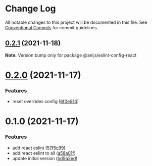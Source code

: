 # Change Log

All notable changes to this project will be documented in this file.
See [Conventional Commits](https://conventionalcommits.org) for commit guidelines.

## [0.2.1](https://github.com/anijs6/eslint-config/compare/@anijs/eslint-config-react@0.2.0...@anijs/eslint-config-react@0.2.1) (2021-11-18)

**Note:** Version bump only for package @anijs/eslint-config-react





# [0.2.0](https://github.com/anijs6/eslint-config/compare/@anijs/eslint-config-react@0.1.0...@anijs/eslint-config-react@0.2.0) (2021-11-17)


### Features

* reset overrides config ([6f0e914](https://github.com/anijs6/eslint-config/commit/6f0e91434e4f6707c750bc23476400ac368f25e0))





# 0.1.0 (2021-11-17)


### Features

* add react eslint ([57f5c99](https://github.com/anijs6/eslint-config/commit/57f5c998839df7f299cd279a0c6c970aef65180d))
* add react eslint to all ([a58a01f](https://github.com/anijs6/eslint-config/commit/a58a01f7b8c41cd9294811bb6af0db9a6b462659))
* update initial version ([bd9a3ed](https://github.com/anijs6/eslint-config/commit/bd9a3ed17182e479705fcabfa59594e20a7d2258))
